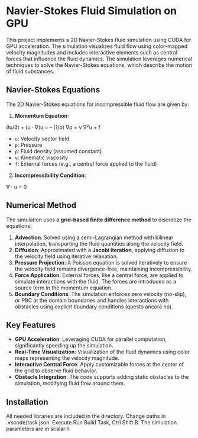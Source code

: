 # Navier-Stokes Fluid Simulation on GPU

This project implements a 2D Navier-Stokes fluid simulation using CUDA for GPU acceleration. The simulation visualizes fluid flow using color-mapped velocity magnitudes and includes interactive elements such as central forces that influence the fluid dynamics. The simulation leverages numerical techniques to solve the Navier-Stokes equations, which describe the motion of fluid substances.

## Navier-Stokes Equations

The 2D Navier-Stokes equations for incompressible fluid flow are given by:

1. **Momentum Equation**:

∂u/∂t + (u · ∇)u = - (1/ρ) ∇p + ν ∇²u + f

- `u`: Velocity vector field
- `p`: Pressure
- `ρ`: Fluid density (assumed constant)
- `ν`: Kinematic viscosity
- `f`: External forces (e.g., a central force applied to the fluid)

2. **Incompressibility Condition**:

∇ · u = 0

## Numerical Method

The simulation uses a **grid-based finite difference method** to discretize the equations:

1. **Advection**: Solved using a semi-Lagrangian method with bilinear interpolation, transporting the fluid quantities along the velocity field.
2. **Diffusion**: Approximated with a **Jacobi iteration**, applying diffusion to the velocity field using iterative relaxation.
3. **Pressure Projection**: A Poisson equation is solved iteratively to ensure the velocity field remains divergence-free, maintaining incompressibility.
4. **Force Application**: External forces, like a central force, are applied to simulate interactions with the fluid. The forces are introduced as a source term in the momentum equation.
5. **Boundary Conditions**: The simulation enforces zero velocity (no-slip), or PBC at the domain boundaries and handles interactions with obstacles using explicit boundary conditions (questo ancora no).

## Key Features

- **GPU Acceleration**: Leveraging CUDA for parallel computation, significantly speeding up the simulation.
- **Real-Time Visualization**: Visualization of the fluid dynamics using color maps representing the velocity magnitude.
- **Interactive Central Force**: Apply customizable forces at the center of the grid to observe fluid behavior.
- **Obstacle Integration**: The code supports adding static obstacles to the simulation, modifying fluid flow around them.

## Installation
All needed libraries are included in the directory. Change paths in .vscode/task.json. Execute Run Build Task, Ctrl Shift B. The simulation parameters are in scalar.h


